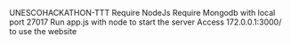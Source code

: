 UNESCOHACKATHON-TTT
Require NodeJs 
Require Mongodb with local port 27017
Run app.js with node to start the server
Access 172.0.0.1:3000/ to use the website
